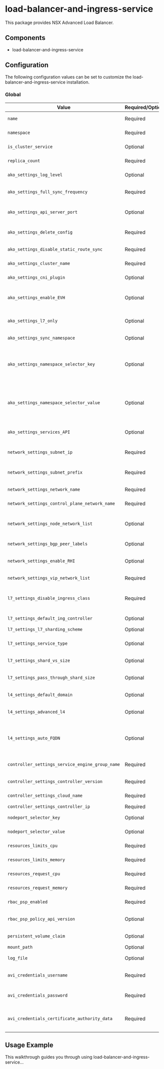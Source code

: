 # load-balancer-and-ingress-service

This package provides NSX Advanced Load Balancer.

## Components

* load-balancer-and-ingress-service

## Configuration

The following configuration values can be set to customize the load-balancer-and-ingress-service installation.

### Global

| Value | Required/Optional | Description |
|-------|-------------------|-------------|
| `name` | Required | describes the name of configuration.  |
| `namespace` | Required | describes which namespace ako will be deployed in. |
| `is_cluster_service` | Optional | describes if AKO is running in Kubernetes cluster. |
| `replica_count` | Required | describes the number of pods in AKO statefulset. |
| `ako_settings_log_level` | Optional | describes AKO log level, enum: INFO,DEBUG,WARN,ERROR. |
| `ako_settings_full_sync_frequency` | Required | describes how often AKO polls the Avi controller to update itself with cloud configurations. |
| `ako_settings_api_server_port` | Optional | describes internal port for AKO's API server for the liveness probe of the AKO pod default=8080. |
| `ako_settings_delete_config` | Required | describes if user wants to delete AKO created objects from AVI or not. |
| `ako_settings_disable_static_route_sync` | Required | describes ako should sync static routing or not. |
| `ako_settings_cluster_name` | Required | speficies the AVI Cloud AKO will be deployed with. |
| `ako_settings_cni_plugin` | Optional | describes which cni plugin cluster is using. |
| `ako_settings_enable_EVH` | Optional | describes enabling the Enhanced Virtual Hosting Model in Avi Controller for the Virtual Services or not, default value is false. |
| `ako_settings_l7_only` | Optional | describes if you want AKO only to do layer 7 load balancing. Default value is false. |
| `ako_settings_sync_namespace` | Optional | describes should AKO sync objects from this namespace   |
| `ako_settings_namespace_selector_key` | Optional | describes the namespace selector key. namespace_selector used for namespace migration, same label has to be present on namespace/s which needs migration/sync to AKO.|
| `ako_settings_namespace_selector_value` | Optional | describes the namespace selector key. namespace_selector used for namespace migration, same label has to be present on namespace/s which needs migration/sync to AKO. |
| `ako_settings_services_API` | Optional | describes if enables AKO in services API mode. Default value is false. |
| `network_settings_subnet_ip` | Required | describes the Data Networks gateway the AKO will be deployed with. |
| `network_settings_subnet_prefix` | Required | describes the Data Networks mask the AKO will be deployed with. |
| `network_settings_network_name` | Required | describes the Data Networks the AKO will be deployed with. |
| `network_settings_control_plane_network_name` | Required | describes the Control Plane Networks of the cluster. |
| `network_settings_node_network_list` | Optional | describes the details of network and CIDRs are used in pool placement network for vcenter cloud. |
| `network_settings_bgp_peer_labels` | Optional | describes BGP peers, this is used for selective VsVip advertisement. |
| `network_settings_enable_RHI` | Optional | describes the cluster wide setting for BGP peering. Default value is false. |
| `network_settings_vip_network_list` | Required | describes network name of the VIP network |
| `l7_settings_disable_ingress_class` | Required | DisableIngressClass will prevent AKO Operator to install AKO IngressClass into workload clusters for old version of K8s. |
| `l7_settings_default_ing_controller` | Optional | describes ako is the default ingress controller to use. |
| `l7_settings_l7_sharding_scheme` | Optional | describes the hostname. |
| `l7_settings_service_type` | Optional | describes ingress methods for a service. enum NodePort,ClusterIP,NodePortLocal |
| `l7_settings_shard_vs_size` | Optional | describes ingress shared virtual service size. |
| `l7_settings_pass_through_shard_size` | Optional | describes the passthrough virtualservice numbers, ENUMs: LARGE, MEDIUM, SMALL |
| `l4_settings_default_domain` | Optional | describes default sub-domain to use for L4 VSes. |
| `l4_settings_advanced_l4` | Optional | describes the settings for the services API usage. Default value is false. |
| `l4_settings_auto_FQDN` | Optional | describes the FQDN generation. Valid value should be default(svc.ns.subdomain), flat (svc-ns.subdomain) or disabled, default values is disabled. |
| `controller_settings_service_engine_group_name` | Required | the group name of Service Engine that's to be used by the set of AKO Deployments. |
| `controller_settings_controller_version` | Required | describes The controller API version. |
| `controller_settings_cloud_name` | Required | the configured cloud name on the Avi controller. |
| `controller_settings_controller_ip` | Required | Avi controller ip. |
| `nodeport_selector_key` | Optional | Only applicable if serviceType is NodePort. |
| `nodeport_selector_value` | Optional | Only applicable if serviceType is NodePort. |
| `resources_limits_cpu` | Required | describes AKO statefulset cpu resources limitation. |
| `resources_limits_memory` | Required | describes AKO statefulset memory resources limitation. |
| `resources_request_cpu` | Required | describes AKO statefulset requests cpu resources. |
| `resources_request_memory` | Required | describes AKO statefulset requests memory resources. |
| `rbac_psp_enabled` | Required | describes if creates the pod security policy. |
| `rbac_psp_policy_api_version` | Optional | describes which api version should be use if pod secrurity policy is enabled. |
| `persistent_volume_claim` | Optional | describes which PVC using for AKO. |
| `mount_path` | Optional | describes AKO logs mount path. |
| `log_file` | Optional | describes where to store AKO logs. |
| `avi_credentials_username` | Required | describes username that addon manager will use to deploy avi secret. |
| `avi_credentials_password` | Required | describes password that addon manager will use to deploy avi secret. |
| `avi_credentials_certificate_authority_data` | Required | describes certificate_authority_data that addon manager will use to deploy avi secret. |

## Usage Example

This walkthrough guides you through using load-balancer-and-ingress-service...
